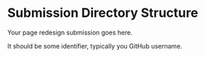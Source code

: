 # Submission Directory Structure

Your page redesign submission goes here.

It should be some identifier, typically you GitHub username.